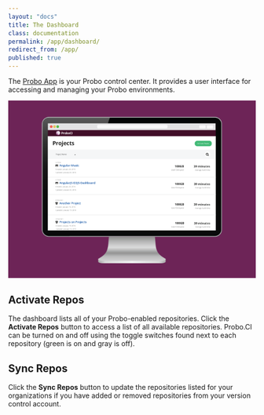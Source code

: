 ```yaml
---
layout: "docs"
title: The Dashboard
class: documentation
permalink: /app/dashboard/
redirect_from: /app/
published: true
---
```

The [Probo App](https://app.probo.ci/ "Probo App") is your Probo control center. It provides a user interface for accessing and managing your Probo environments.

<img src="/images/probo-dashboard.png" alt="Probo Dashboard screenshot" class="full-width">

## Activate Repos

The dashboard lists all of your Probo-enabled repositories. Click the **Activate Repos** button to access a list of all available repositories. Probo.CI can be turned on and off using the toggle switches found next to each repository (green is on and gray is off).

## Sync Repos

Click the **Sync Repos** button to update the repositories listed for your organizations if you have added or removed repositories from your version control account.
